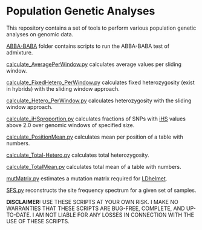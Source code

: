 # Population Genetic Analyses

This repository contains a set of tools to perform various population genetic analyses on genomic data.

[ABBA-BABA](ABBA-BABA) folder contains scripts to run the ABBA-BABA test of admixture.

[calculate_AveragePerWindow.py](calculate_AveragePerWindow.py) calculates average values per sliding window.

[calculate_FixedHetero_PerWindow.py](calculate_FixedHetero_PerWindow.py) calculates fixed heterozygosity (exist in hybrids) with the sliding window approach.

[calculate_Hetero_PerWindow.py](calculate_Hetero_PerWindow.py) calculates heterozygosity with the sliding window approach.

[calculate_iHSproportion.py](calculate_iHSproportion.py) calculates fractions of SNPs with [iHS](https://journals.plos.org/plosbiology/article?id=10.1371/journal.pbio.0040072) values above 2.0 over genomic windows of specified size.

[calculate_PositionMean.py](calculate_PositionMean.py) calculates mean per position of a table with numbers.

[calculate_Total-Hetero.py](calculate_Total-Hetero.py) calculates total heterozygosity.

[calculate_TotalMean.py](calculate_TotalMean.py) calculates total mean of a table with numbers.

[mutMatrix.py](mutMatrix.py) estimates a mutation matrix required for [LDhelmet](http://dx.doi.org/10.1371/journal.pgen.1003090).

[SFS.py](SFS.py) reconstructs the site frequency spectrum for a given set of samples.

**DISCLAIMER:** USE THESE SCRIPTS AT YOUR OWN RISK. I MAKE NO WARRANTIES THAT THESE SCRIPTS ARE BUG-FREE, COMPLETE, AND UP-TO-DATE. I AM NOT LIABLE FOR ANY LOSSES IN CONNECTION WITH THE USE OF THESE SCRIPTS.